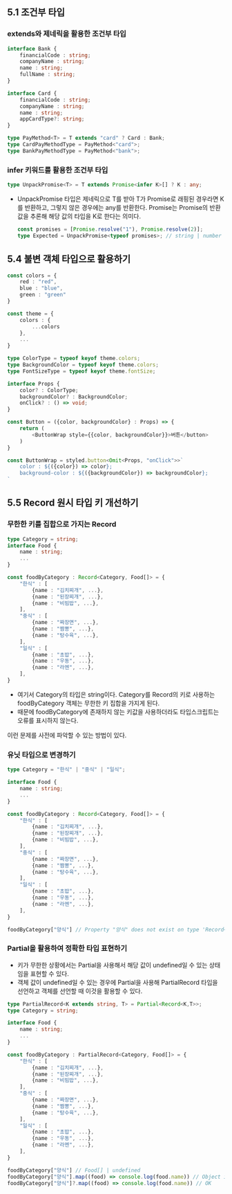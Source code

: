 ## 5.1 조건부 타입 

### extends와 제네릭을 활용한 조건부 타입 

```ts
interface Bank {
    financialCode : string;
    companyName : string;
    name : string;
    fullName : string;
}

interface Card {
    financialCode : string;
    companyName : string;
    name : string;
    appCardType?: string;
}

type PayMethod<T> = T extends "card" ? Card : Bank;
type CardPayMethodType = PayMethod<"card">;
type BankPayMethodType = PayMethod<"bank">;
```

### infer 키워드를 활용한 조건부 타입 


```ts
type UnpackPromise<T> = T extends Promise<infer K>[] ? K : any;
```

- UnpackPromise 타입은 제네릭으로 T를 받아 T가 Promise로 래핑된 경우라면 K를 반환하고, 그렇지 않은 경우에는 any를 반환한다. Promise<inter K>는 Promise의 반환값을 추론해 해당 값의 타입을 K로 한다는 의미다. 
    
  ```ts
  const promises = [Promise.resolve("1"), Promise.resolve(2)];
  type Expected = UnpackPromise<typeof promises>; // string | number
  ```


## 5.4 불변 객체 타입으로 활용하기

```ts
const colors = {
    red : "red",
    blue : "blue",
    green : "green"
} 

const theme = {
    colors : {
        ...colors 
    },
    ...
}

type ColorType = typeof keyof theme.colors;
type BackgroundColor = typeof keyof theme.colors;
type FontSizeType = typeof keyof theme.fontSize;

interface Props {
    color? : ColorType;
    backgroundColor? : BackgroundColor;
    onClick? : () => void;
}

const Button = ({color, backgroundColor} : Props) => {
    return (
        <ButtonWrap style={{color, backgroundColor}}>버튼</button>
    )
}

const ButtonWrap = styled.button<Omit<Props, "onClick">>`
    color : ${({color}) => color};
    background-color : ${({backgroundColor}) => backgroundColor};
`
```

## 5.5 Record 원시 타입 키 개선하기

### 무한한 키를 집합으로 가지는 Record 

```ts
type Category = string;
interface Food {
    name : string;
    ...
}

const foodByCategory : Record<Category, Food[]> = {
    "한식" : [
        {name : "김치찌개", ...},
        {name : "된장찌개", ...},
        {name : "비빔밥", ...},
    ],
    "중식" : [
        {name : "짜장면", ...},
        {name : "짬뽕", ...},
        {name : "탕수육", ...},
    ],
    "일식" : [
        {name : "초밥", ...},
        {name : "우동", ...},
        {name : "라멘", ...},
    ],
}
```

- 여기서 Category의 타입은 string이다. Category를 Record의 키로 사용하는 foodByCategory 객체는 무한한 키 집합을 가지게 된다. 
- 때문에 foodByCategory에 존재하지 않는 키값을 사용하더라도 타입스크립트는 오류를 표시하지 않는다. 

이런 문제를 사전에 파악할 수 있는 방법이 있다. 

### 유닛 타입으로 변경하기

```ts
type Category = "한식" | "중식" | "일식";

interface Food {
    name : string;
    ...
}

const foodByCategory : Record<Category, Food[]> = {
    "한식" : [
        {name : "김치찌개", ...},
        {name : "된장찌개", ...},
        {name : "비빔밥", ...},
    ],
    "중식" : [
        {name : "짜장면", ...},
        {name : "짬뽕", ...},
        {name : "탕수육", ...},
    ],
    "일식" : [
        {name : "초밥", ...},
        {name : "우동", ...},
        {name : "라멘", ...},
    ],
}

foodByCategory["양식"] // Property "양식" does not exist on type 'Record<Category, Food[]>'
```

### Partial을 활용하여 정확한 타입 표현하기

- 키가 무한한 상황에서는 Partial을 사용해서 해당 값이 undefined일 수 있는 상태임을 표현할 수 있다. 
- 객체 값이 undefined일 수 있는 경우에 Partial을 사용해 PartialRecord 타입을 선언하고 객체를 선언할 때 이것을 활용할 수 있다. 

```ts
type PartialRecord<K extends string, T> = Partial<Record<K,T>>;
type Category = string;

interface Food {
    name : string;
    ...
}

const foodByCategory : PartialRecord<Category, Food[]> = {
    "한식" : [
        {name : "김치찌개", ...},
        {name : "된장찌개", ...},
        {name : "비빔밥", ...},
    ],
    "중식" : [
        {name : "짜장면", ...},
        {name : "짬뽕", ...},
        {name : "탕수육", ...},
    ],
    "일식" : [
        {name : "초밥", ...},
        {name : "우동", ...},
        {name : "라멘", ...},
    ],
}

foodByCategory["양식"] // Food[] | undefined
foodByCategory["양식"].map((food) => console.log(food.name)) // Object is possibly 'undefined'
foodByCategory["양식"]?.map((food) => console.log(food.name)) // OK
```




